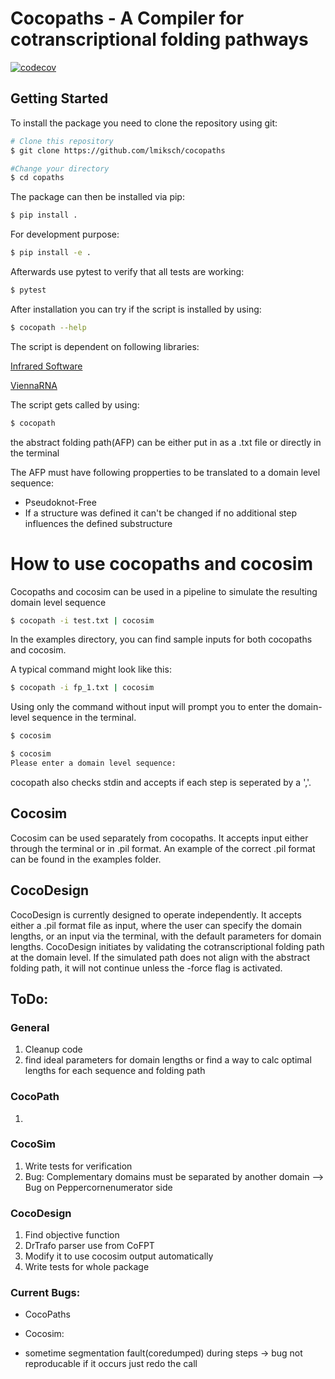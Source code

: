 # Cocopaths - A Compiler for cotranscriptional folding pathways

[![codecov](https://codecov.io/gh/lmiksch/cocopaths/graph/badge.svg?token=6PVQSOEK8R)](https://codecov.io/gh/lmiksch/cocopaths)
## Getting Started
To install the package you need to clone the repository using git: 

```bash
# Clone this repository
$ git clone https://github.com/lmiksch/cocopaths

#Change your directory 
$ cd copaths
```

The package can then be installed via pip:

```bash
$ pip install .
```

For development purpose:

```bash
$ pip install -e .
```

Afterwards use pytest to verify that all tests are working:
```bash
$ pytest
```

After installation you can try if the script is installed by using:
```bash
$ cocopath --help
```

The script is dependent on following libraries: 

[Infrared Software](https://www.lix.polytechnique.fr/~will/Software/Infrared/Doc/index.html)

[ViennaRNA](https://www.tbi.univie.ac.at/RNA/)


The script gets called by using:
```bash
$ cocopath
```

the abstract folding path(AFP) can be either put in as a .txt file or directly in the terminal

The AFP must have following propperties to be translated to a domain level sequence:
  - Pseudoknot-Free
  - If a structure was defined it can't be changed if no additional step influences the defined substructure

# How to use cocopaths and cocosim 


Cocopaths and cocosim can be used in a pipeline to simulate the resulting domain level sequence

```bash
$ cocopath -i test.txt | cocosim 
```

In the examples directory, you can find sample inputs for both cocopaths and cocosim.

A typical command might look like this:

```bash
$ cocopath -i fp_1.txt | cocosim 
```

Using only the command without input will prompt you to enter the domain-level sequence in the terminal.

```bash
$ cocosim 
```

```bash
$ cocosim 
Please enter a domain level sequence:
```

cocopath also checks stdin and accepts if each step is seperated by a ','. 

## Cocosim 

Cocosim can be used separately from cocopaths. It accepts input either through the terminal or in .pil format. An example of the correct .pil format can be found in the examples folder. 

## CocoDesign

CocoDesign is currently designed to operate independently. It accepts either a .pil format file as input, where the user can specify the domain lengths, or an input via the terminal, with the default parameters for domain lengths.
CocoDesign initiates by validating the cotranscriptional folding path at the domain level. If the simulated path does not align with the abstract folding path, it will not continue unless the -force flag is activated. 

## ToDo: 


### General
1. Cleanup code
2. find ideal parameters for domain lengths or find a way to calc optimal lengths for each sequence and folding path 


### CocoPath
1. 

### CocoSim 

1. Write tests for verification
2. Bug: Complementary domains must be separated by another domain --> Bug on Peppercornenumerator side

### CocoDesign 

1. Find objective function
2. DrTrafo parser use from CoFPT 
3. Modify it to use cocosim output automatically
4. Write tests for whole package


### Current Bugs: 
 - CocoPaths
 
 - Cocosim:
  - sometime segmentation fault(coredumped) during steps -> bug not reproducable if it occurs just redo the call
 



  
